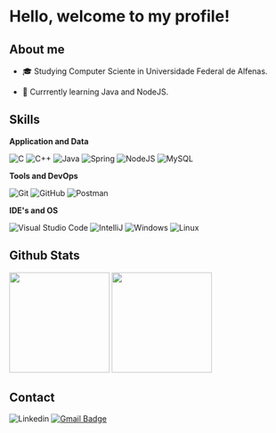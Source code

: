# Hello, welcome to my profile!
## About me


- 🎓 Studying Computer Sciente in Universidade Federal de Alfenas.
<!-- - 💼 Trabalhando como {stack em que você trabalhar} na {empresa}. -->
- 🧠 Currrently learning Java and NodeJS.

## Skills

**Application and Data**

![C](https://img.shields.io/badge/C-00599C?style=for-the-badge)
![C++](https://img.shields.io/badge/C%2B%2B-00599C?style=for-the-badge)
![Java](https://img.shields.io/badge/Java-ED8B00?style=for-the-badge&logo=java&logoColor=white)
![Spring](https://img.shields.io/badge/Spring-6DB33F?style=for-the-badge&logo=spring&logoColor=white)
![NodeJS](https://img.shields.io/badge/Node.js-43853D?style=for-the-badge&logo=node.js&logoColor=white)
![MySQL](https://img.shields.io/badge/MySQL-14354C?style=for-the-badge&logo=mysql&logoColor=white)

**Tools and DevOps**

![Git](https://img.shields.io/badge/Git-E34F26?style=for-the-badge&logo=git&logoColor=white)
![GitHub](https://img.shields.io/badge/GitHub-100000?style=for-the-badge&logo=github&logoColor=white)
![Postman](https://img.shields.io/badge/-Postman-E34F26?style=for-the-badge&logo=postman&logoColor=white)
<!-- 
![Docker](https://img.shields.io/badge/Docker-2496ED?style=for-the-badge&logo=docker&logoColor=white)
-->


**IDE's and OS**

![Visual Studio Code](https://img.shields.io/badge/-VS%20Code-333333?style=for-the-badge&logo=visual-studio-code&logoColor=007ACC)
![IntelliJ](https://img.shields.io/badge/-Intellij-333333?style=for-the-badge&logo=intellij-idea)
![Windows](https://img.shields.io/badge/Windows-333333?style=for-the-badge&logo=windows&logoColor=white)
![Linux](https://img.shields.io/badge/Linux-333333?style=for-the-badge&logo=linux&logoColor=white)




## Github Stats
<div align="left">
    <img height="180em" src="https://github-readme-stats.vercel.app/api?username=marcosvgalupo&show_icons=true&theme=github_dark"/>
    <!--
    <img height="180em" src="https://github-readme-stats.vercel.app/api?username=marcosvgalupo&show_icons=true&title_color=783c00&text_color=af552e&icon_color=783c00&bg_color=f8efd4&cache_seconds=2300"/>
    -->
    <img height="180em" src="https://github-readme-stats.vercel.app/api/top-langs/?username=marcosvgalupo&hide=html,pug&layout=compact&langs_count=16&theme=github_dark"/>
</div>  

## Contact
![Linkedin](https://img.shields.io/badge/marcosvgalupo-0077B5?style=for-the-badge&logo=linkedin&logoColor=white)
[![Gmail Badge](https://img.shields.io/badge/-Mail%20me-D14836?style=for-the-badge&logo=Gmail&logoColor=white&link=mailto:SEU-EMAIL)](mailto:mv.galupo@hotmail.com)






<!--![Snake animation](https://github.com/marcosvgalupo/marcosvgalupo/blob/output/github-contribution-grid-snake.gif)-->

